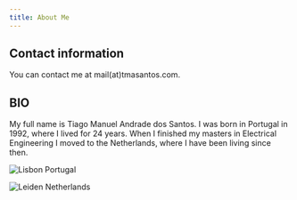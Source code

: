 ```yaml
---
title: About Me
---
```


## Contact information

You can contact me at mail(at)tmasantos.com.

## BIO

My full name is Tiago Manuel Andrade dos Santos. I was born in Portugal in 1992, where I lived for 24 years. When I finished my masters in Electrical Engineering I moved to the Netherlands, where I have been living since then.  

![Lisbon Portugal](/imgs/portugal/lisbon/padrao_conhecimentos_slim.jpg "Lisbon Portugal")

![Leiden Netherlands](/imgs/netherlands/leiden/leiden_canal_slim.jpg "Leiden Netherlands")
